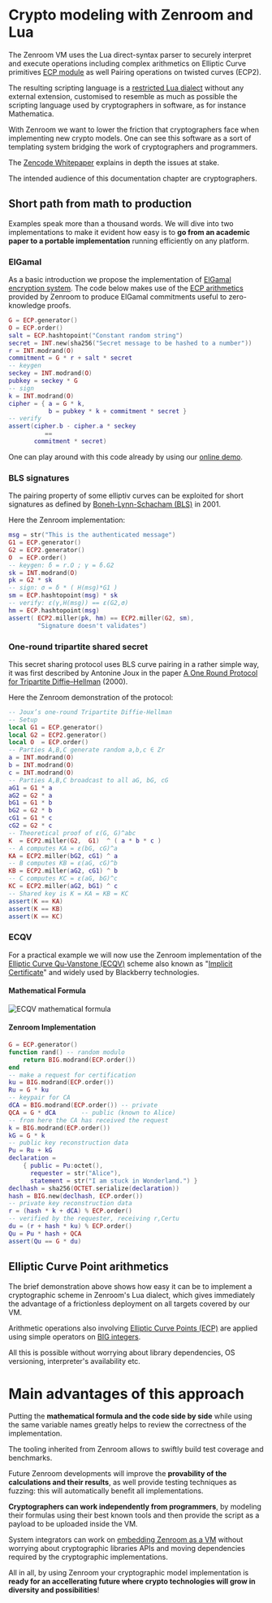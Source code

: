 # Crypto modeling with Zenroom and Lua

The Zenroom VM uses the Lua direct-syntax parser to securely interpret
and execute operations including complex arithmetics on Elliptic Curve
primitives [ECP module](lua/modules/ECP.html) as well Pairing
operations on twisted curves (ECP2).

The resulting scripting language is a [restricted Lua dialect](/lua)
without any external extension, customised to resemble as much as
possible the scripting language used by cryptographers in software, as
for instance Mathematica.

With Zenroom we want to lower the friction that cryptographers face
when implementing new crypto models. One can see this software as a
sort of templating system bridging the work of cryptographers and
programmers.

The [Zencode
Whitepaper](https://files.dyne.org/zenroom/Zenroom_Whitepaper.pdf)
explains in depth the issues at stake.

The intended audience of this documentation chapter are
cryptographers.

## Short path from math to production

Examples speak more than a thousand words. We will dive into two
implementations to make it evident how easy is to **go from an
academic paper to a portable implementation** running efficiently on
any platform.

### ElGamal

As a basic introduction we propose the implementation of [ElGamal
encryption
system](https://en.wikipedia.org/wiki/ElGamal_encryption). The code
below makes use of the [ECP arithmetics](lua/modules/ECP.html)
provided by Zenroom to produce ElGamal commitments useful to
zero-knowledge proofs.

```lua
G = ECP.generator()
O = ECP.order()
salt = ECP.hashtopoint("Constant random string")
secret = INT.new(sha256("Secret message to be hashed to a number"))
r = INT.modrand(O)
commitment = G * r + salt * secret
-- keygen
seckey = INT.modrand(O)
pubkey = seckey * G
-- sign
k = INT.modrand(O)
cipher = { a = G * k,
		   b = pubkey * k + commitment * secret }
-- verify
assert(cipher.b - cipher.a * seckey
	      ==
	   commitment * secret)
```

One can play around with this code already by using our [online demo](/demo).

### BLS signatures

The pairing property of some elliptiv curves can be exploited for
short signatures as defined by [Boneh-Lynn-Schacham
(BLS)](https://en.wikipedia.org/wiki/Boneh%E2%80%93Lynn%E2%80%93Shacham)
in 2001.

Here the Zenroom implementation:

```lua
msg = str("This is the authenticated message")
G1 = ECP.generator()
G2 = ECP2.generator()
O  = ECP.order()
-- keygen: δ = r.O ; γ = δ.G2
sk = INT.modrand(O)
pk = G2 * sk
-- sign: σ = δ * ( H(msg)*G1 )
sm = ECP.hashtopoint(msg) * sk
-- verify: ε(γ,H(msg)) == ε(G2,σ)
hm = ECP.hashtopoint(msg)
assert( ECP2.miller(pk, hm) == ECP2.miller(G2, sm),
        "Signature doesn't validates")
```

### One-round tripartite shared secret

This secret sharing protocol uses BLS curve pairing in a rather simple way, it was first described by Antonine Joux in the paper [A One Round Protocol for Tripartite Diffie–Hellman](http://cgi.di.uoa.gr/~aggelos/crypto/page4/assets/joux-tripartite.pdf) (2000).

Here the Zenroom demonstration of the protocol:

```lua
-- Joux’s one-round Tripartite Diffie-Hellman
-- Setup
local G1 = ECP.generator()
local G2 = ECP2.generator()
local O  = ECP.order()
-- Parties A,B,C generate random a,b,c ∈ Zr
a = INT.modrand(O)
b = INT.modrand(O)
c = INT.modrand(O)
-- Parties A,B,C broadcast to all aG, bG, cG
aG1 = G1 * a
aG2 = G2 * a
bG1 = G1 * b
bG2 = G2 * b
cG1 = G1 * c
cG2 = G2 * c
-- Theoretical proof of ε(G, G)^abc
K  = ECP2.miller(G2,  G1)  ^ ( a * b * c )
-- A computes KA = ε(bG, cG)^a
KA = ECP2.miller(bG2, cG1) ^ a
-- B computes KB = ε(aG, cG)^b
KB = ECP2.miller(aG2, cG1) ^ b
-- C computes KC = ε(aG, bG)^c
KC = ECP2.miller(aG2, bG1) ^ c
-- Shared key is K = KA = KB = KC
assert(K == KA)
assert(K == KB)
assert(K == KC)
```

### ECQV

For a practical example we will now use the Zenroom implementation of
the [Elliptic Curve Qu-Vanstone
(ECQV)](https://www.secg.org/sec4-1.0.pdf) scheme also known as
"[Implicit
Certificate](https://en.wikipedia.org/wiki/Implicit_certificate)" and
widely used by Blackberry technologies.

#### Mathematical Formula

![ECQV mathematical formula](img/ecqv.png)

#### Zenroom Implementation

```lua
G = ECP.generator()
function rand() -- random modulo
	return BIG.modrand(ECP.order())
end
-- make a request for certification
ku = BIG.modrand(ECP.order())
Ru = G * ku
-- keypair for CA
dCA = BIG.modrand(ECP.order()) -- private
QCA = G * dCA       -- public (known to Alice)
-- from here the CA has received the request
k = BIG.modrand(ECP.order())
kG = G * k
-- public key reconstruction data
Pu = Ru + kG
declaration =
	{ public = Pu:octet(),
      requester = str("Alice"),
      statement = str("I am stuck in Wonderland.") }
declhash = sha256(OCTET.serialize(declaration))
hash = BIG.new(declhash, ECP.order())
-- private key reconstruction data
r = (hash * k + dCA) % ECP.order()
-- verified by the requester, receiving r,Certu
du = (r + hash * ku) % ECP.order()
Qu = Pu * hash + QCA
assert(Qu == G * du)
```

## Elliptic Curve Point arithmetics

The brief demonstration above shows how easy it can be to implement a
cryptographic scheme in Zenroom's Lua dialect, which gives immediately
the advantage of a frictionless deployment on all targets covered by
our VM.

Arithmetic operations also involving [Elliptic Curve Points
(ECP)](/lua/modules/ECP.html) are applied using simple operators on
[BIG integers](/lua/modules/BIG.html).

All this is possible without worrying about library dependencies, OS
versioning, interpreter's availability etc.

# Main advantages of this approach

Putting the **mathematical formula and the code side by side** while using
the same variable names greatly helps to review the correctness of the
implementation.

The tooling inherited from Zenroom allows to swiftly build test
coverage and benchmarks.

Future Zenroom developments will improve the **provability of the
calculations and their results**, as well provide testing techniques as
fuzzing: this will automatically benefit all implementations.

**Cryptographers can work independently from programmers**, by modeling
their formulas using their best known tools and then provide the
script as a payload to be uploaded inside the VM.

System integrators can work on [embedding Zenroom as a VM](/wiki/how-to-embed)
without worrying about cryptographic libraries APIs and moving
dependencies required by the cryptographic implementations.

All in all, by using Zenroom your cryptographic model implementation
is **ready for an accellerating future where crypto technologies will
grow in diversity and possibilities**!